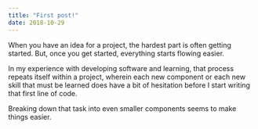 ```yaml
---
title: "First post!"
date: 2018-10-29
---
```

When you have an idea for a project, the hardest part is often getting started.
But, once you get started, everything starts flowing easier.

In my experience with developing software and learning, that process repeats itself within a project, wherein each new component or each new skill that must be learned does have a bit of hesitation before I start writing that first line of code.

Breaking down that task into even smaller components seems to make things easier.

